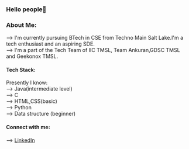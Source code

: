 ### Hello people👋

### About Me:

--> I'm currently pursuing BTech in CSE from Techno Main Salt Lake.I'm a tech enthusiast and an aspiring SDE.<br>
--> I'm a part of the Tech Team of IIC TMSL, Team Ankuran,GDSC TMSL and Geekonox TMSL. <br>

#### Tech Stack:

Presently I know:<br>
--> Java(intermediate level)<br>
--> C<br>
--> HTML,CSS(basic)<br>
--> Python<br>
--> Data structure (beginner)<br>

#### Connect with me:

--> <a href="https://www.linkedin.com/in/abhishikta-ray-321315258">LinkedIn</a>
